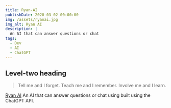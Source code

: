 ```yaml
---
title: Ryan-AI
publishDate: 2020-03-02 00:00:00
img: /assets/ryanai.jpg
img_alt: Ryan AI
description: |
  An AI that can answer questions or chat
tags:
  - Dev
  - AI
  - ChatGPT
---
```


## Level-two heading

> Tell me and I forget. Teach me and I remember. Involve me and I learn.

<a href="https://ryan-ai.netlify.app/">Ryan AI</a> An AI that can answer questions or chat using built using the ChatGPT API. 
